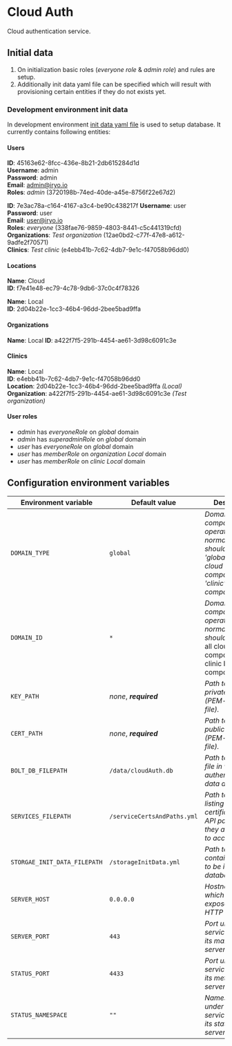 # Cloud Auth

Cloud authentication service.

## Initial data

1. On initialization basic roles (*everyone role* & *admin role*) and rules are setup.
2. Additionally init data yaml file can be specified which will result with provisioning certain entities if they do not exists yet. 

### Development environment init data

In development environment [init data yaml file](./storageInitData.yml) is used to setup database. 
It currently contains following entities:

#### Users
**ID**: 45163e62-8fcc-436e-8b21-2db615284d1d  
**Username**: admin  
**Password**: admin  
**Email**: admin@iryo.io  
**Roles**: *admin* (3720198b-74ed-40de-a45e-8756f22e67d2)     

**ID**: 7e3ac78a-c164-4167-a3c4-be90c438217f
**Username**: user  
**Password**: user  
**Email**: user@iryo.io  
**Roles**: *everyone* (338fae76-9859-4803-8441-c5c441319cfd)   
**Organizations**: *Test organization* (12ae0bd2-c77f-47e8-a612-9adfe2f70571)  
**Clinics**: *Test clinic* (e4ebb41b-7c62-4db7-9e1c-f47058b96dd0)  

#### Locations
**Name**: Cloud  
**ID**: f7e41e48-ec79-4c78-9db6-37c0c4f78326   

**Name**: Local  
**ID**: 2d04b22e-1cc3-46b4-96dd-2bee5bad9ffa  

#### Organizations
**Name**: Local
**ID**: a422f7f5-291b-4454-ae61-3d98c6091c3e   

#### Clinics
**Name**: Local  
**ID**: e4ebb41b-7c62-4db7-9e1c-f47058b96dd0  
**Location**: 2d04b22e-1cc3-46b4-96dd-2bee5bad9ffa *(Local)*  
**Organization**: a422f7f5-291b-4454-ae61-3d98c6091c3e *(Test organization)*  

#### User roles
- *admin* has *everyoneRole* on *global* domain
- *admin* has *superadminRole* on *global* domain
- *user* has *everyoneRole* on *global* domain
- *user* has *memberRole* on *organization Local* domain
- *user* has *memberRole* on *clinic Local* domain

## Configuration environment variables
Environment variable | Default value | Description
-----------| ------------| -------------
`DOMAIN_TYPE` | `global` | *Domain in which component is operating, normally it should be 'global' for all cloud components and 'clinic' for local components.*
`DOMAIN_ID` | `*` |  *Domain in which component is operating, normally it should be '*' for all cloud components and clinic ID for local components.*
`KEY_PATH` | *none*, ***required*** | *Path to service's private key (PEM-formatted file).*
`CERT_PATH` | *none*, ***required*** | *Path to service's public key (PEM-formatted file).*
`BOLT_DB_FILEPATH` | `/data/cloudAuth.db` | *Path to Bolt DB file in which authentication data are stored.*
`SERVICES_FILEPATH` | `/serviceCertsAndPaths.yml` | *Path to YAML file listing services certificates and API paths that they are allowed to access.*
`STORGAE_INIT_DATA_FILEPATH` | `/storageInitData.yml` | *Path to YAML file containing data to be initialized in database.*
`SERVER_HOST` | `0.0.0.0` | *Hostname under which service exposes its HTTP servers.*
`SERVER_PORT` | `443` | *Port under which service exposes its main HTTP server.*
`STATUS_PORT` | `4433` | *Port under which service exposes its metrics HTTP server.*
`STATUS_NAMESPACE` | `""` | *Namespace/path under which service exposes its status HTTP server.*
